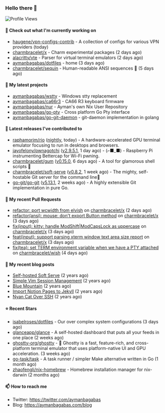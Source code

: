 ### Hello there 👋

![Profile Views](https://komarev.com/ghpvc/?username=aymanbagabas&label=PROFILE+VIEWS)

#### 👷 Check out what I'm currently working on

- [haugene/vpn-configs-contrib](https://github.com/haugene/vpn-configs-contrib) - A collection of configs for various VPN providers (today)
- [charmbracelet/x](https://github.com/charmbracelet/x) - Charm experimental packages (2 days ago)
- [alacritty/vte](https://github.com/alacritty/vte) - Parser for virtual terminal emulators (2 days ago)
- [aymanbagabas/dotfiles](https://github.com/aymanbagabas/dotfiles) - home (3 days ago)
- [charmbracelet/sequin](https://github.com/charmbracelet/sequin) - Human-readable ANSI sequences 🪩 (5 days ago)

#### 🌱 My latest projects

- [aymanbagabas/wstty](https://github.com/aymanbagabas/wstty) - Windows stty replacement
- [aymanbagabas/ca66r3](https://github.com/aymanbagabas/ca66r3) - CA66 R3 keyboard firmware
- [aymanbagabas/nur](https://github.com/aymanbagabas/nur) - Ayman&#39;s own Nix User Repository
- [aymanbagabas/go-pty](https://github.com/aymanbagabas/go-pty) - Cross platform Go Pty interface
- [aymanbagabas/go-git-daemon](https://github.com/aymanbagabas/go-git-daemon) - git-daemon implementation in golang

#### 🔭 Latest releases I've contributed to

- [raphamorim/rio](https://github.com/raphamorim/rio) ([nightly](https://github.com/raphamorim/rio/releases/tag/nightly), today) - A hardware-accelerated GPU terminal emulator focusing to run in desktops and browsers.
- [jayofelony/pwnagotchi](https://github.com/jayofelony/pwnagotchi) ([v2.9.5.1](https://github.com/jayofelony/pwnagotchi/releases/tag/v2.9.5.1), 1 day ago) - (⌐■_■) - Raspberry Pi instrumenting Bettercap for Wi-Fi pwning.
- [charmbracelet/gum](https://github.com/charmbracelet/gum) ([v0.15.0](https://github.com/charmbracelet/gum/releases/tag/v0.15.0), 6 days ago) - A tool for glamorous shell scripts 🎀
- [charmbracelet/soft-serve](https://github.com/charmbracelet/soft-serve) ([v0.8.2](https://github.com/charmbracelet/soft-serve/releases/tag/v0.8.2), 1 week ago) - The mighty, self-hostable Git server for the command line🍦
- [go-git/go-git](https://github.com/go-git/go-git) ([v5.13.1](https://github.com/go-git/go-git/releases/tag/v5.13.1), 2 weeks ago) - A highly extensible Git implementation in pure Go.

#### 🔨 My recent Pull Requests

- [refactor: port wcwidth from elvish](https://github.com/charmbracelet/x/pull/337) on [charmbracelet/x](https://github.com/charmbracelet/x) (2 days ago)
- [refactor(ansi): mouse: don&#39;t export Button method](https://github.com/charmbracelet/x/pull/336) on [charmbracelet/x](https://github.com/charmbracelet/x) (3 days ago)
- [fix(input): kitty: handle ModShift|ModCapsLock as uppercase](https://github.com/charmbracelet/x/pull/335) on [charmbracelet/x](https://github.com/charmbracelet/x) (3 days ago)
- [feat(input): support parsing xterm window text area size report](https://github.com/charmbracelet/x/pull/334) on [charmbracelet/x](https://github.com/charmbracelet/x) (3 days ago)
- [fix(tea): set TERM environment variable when we have a PTY attached](https://github.com/charmbracelet/wish/pull/394) on [charmbracelet/wish](https://github.com/charmbracelet/wish) (4 days ago)

#### 📜 My recent blog posts

- [Self-hosted Soft Serve](https://aymanbagabas.com/blog/2023/04/28/self-hosted-soft-serve.html) (2 years ago)
- [Simple Vim Session Management](https://aymanbagabas.com/blog/2023/04/13/simple-vim-session-management.html) (2 years ago)
- [Blue Mountain](https://aymanbagabas.com/blog/2022/06/02/blue-mountain.html) (2 years ago)
- [Import Notion Pages to Jekyll](https://aymanbagabas.com/blog/2022/03/29/import-notion-pages-to-jekyll.html) (2 years ago)
- [Nyan Cat Over SSH](https://aymanbagabas.com/blog/2022/03/25/nyan-cat-over-ssh.html) (2 years ago)

#### ⭐ Recent Stars

- [isabelroses/dotfiles](https://github.com/isabelroses/dotfiles) - Our over complex system configurations  (3 days ago)
- [glanceapp/glance](https://github.com/glanceapp/glance) - A self-hosted dashboard that puts all your feeds in one place (2 weeks ago)
- [ghostty-org/ghostty](https://github.com/ghostty-org/ghostty) - 👻 Ghostty is a fast, feature-rich, and cross-platform terminal emulator that uses platform-native UI and GPU acceleration. (3 weeks ago)
- [go-task/task](https://github.com/go-task/task) - A task runner / simpler Make alternative written in Go (1 month ago)
- [zhaofengli/nix-homebrew](https://github.com/zhaofengli/nix-homebrew) - Homebrew installation manager for nix-darwin (2 months ago)

#### 📫 How to reach me

- Twitter: https://twitter.com/aymanbagabas
- Blog: https://aymanbagabas.com/blog
